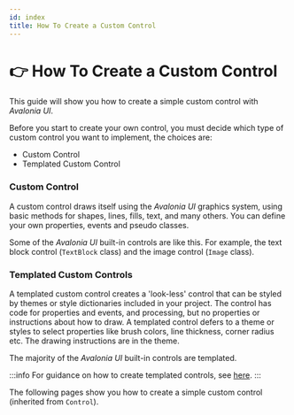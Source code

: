 ```yaml
---
id: index
title: How To Create a Custom Control
---
```


# 👉 How To Create a Custom Control

This guide will show you how to create a simple custom control with _Avalonia UI_.&#x20;

Before you start to create your own control, you must decide which type of custom control you want to implement, the choices are:

* Custom Control
* Templated Custom Control

### Custom Control

A custom control draws itself using the _Avalonia UI_ graphics system, using basic methods for shapes, lines, fills, text, and many others. You can define your own properties, events and pseudo classes.

Some of the _Avalonia UI_ built-in controls are like this. For example, the text block control (`TextBlock` class) and the image control (`Image` class).

### Templated Custom Controls

A templated custom control creates a 'look-less' control that can be styled by themes or style dictionaries included in your project. The control has code for properties and events, and processing, but no properties or instructions about how to draw. A templated control defers to a theme or styles to select properties like brush colors, line thickness, corner radius etc. The drawing instructions are in the theme. &#x20;

The majority of the _Avalonia UI_ built-in controls are templated.

:::info
For guidance on how to create templated controls, see [here](../../basics/user-interface/controls/creating-controls).
:::

The following pages show you how to create a simple custom control (inherited from `Control`).
